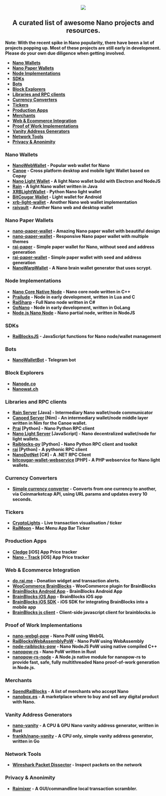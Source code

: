 <p align="center">
  <img src="https://i.imgur.com/RKednCR.png"><b />
  <h2 align="center">A curated list of awesome Nano projects and resources.</h2>
  <p> Note: With the recent spike in Nano popularity, there have been a lot of projects popping up. Most of these projects are still early in development. <b>Please do your own due diligence when getting involved.</b></p>
</p>

* [Nano Wallets](#NanoWallets)
* [Nano Paper Wallets](#NanoPaperWallets)
* [Node Implementations](#NodeImplementations)
* [SDKs](#SDKs)
* [Bots](#Bots)
* [Block Explorers](#BlockExplorers)
* [Libraries and RPC clients](#RPCServers)
* [Currency Converters](#RaiBlocksCurrencyConverters)
* [Tickers](#Tickers)
* [Production Apps](#ProductionApps)
* [Merchants](#Merchants)
* [Web & Ecommerce Integration](#WebIntegration)
* [Proof of Work Implementations](#ProofofWork)
* [Vanity Address Generators](#VanityAddress)
* [Network Tools](#NetworkTools)
* [Privacy & Anonimity](#Privacy)
<a name="NanoWallets"></a>
### Nano Wallets
* [NanoWebWallet](https://github.com/jaimehgb/RaiWalletV2/) - Popular web wallet for Nano
* [Canoe](https://getcanoe.io) - Cross platform desktop and mobile light Wallet based on Copay
* [Nano Light Wallet](https://github.com/AugustoResende/NanoLightWallet) - A light Nano wallet build with Electron and NodeJS
* [Rain](https://github.com/thehen101/Rain) - A light Nano wallet written in Java
* [XRBLightWallet](https://github.com/BenedictThompson/XRBLightWallet) - Python Nano light wallet
* [BitCougar Wallet](https://github.com/eduardofacunha/bitcougar-wallet) - Light wallet for Android
* [xrb-light-wallet](https://github.com/numtel/xrb-light-wallet) - Another Nano web wallet implementation
* [raivault](https://github.com/cronoh/raivault) - Another Nano web and desktop wallet

<a name="NanoPaperWallets"></a>
### Nano Paper Wallets
* [nano-paper-wallet](https://github.com/vitorcremonez/nano-paper-wallet) - Amazing Nano paper wallet with beautiful design
* [nano-paper-wallet](https://github.com/jelofsson/nano-paper-wallet) - Responsive Nano paper wallet with multiple themes
* [rai-paper](https://github.com/Blootoon/rai-paper) - Simple paper wallet for Nano, without seed and address generation
* [rai-paper-wallet](https://github.com/numtel/rai-paper-wallet/) - Simple paper wallet with seed and address generation
* [NanoWarpWallet](https://termhn.github.io/nanowarpwallet/) - A Nano brain wallet generator that uses scrypt. 

<a name="NodeImplementations"></a>
### Node Implementations
* [Nano Core Native Node](https://github.com/nanocurrency/raiblocks) - Nano core node written in C++
* [Prailude](https://github.com/slact/prailude) - Node in early development, written in Lua and C
* [RaiSharp](https://github.com/vardthomas/Aggrex.RaiSharp) - Full Nano node written in C#
* [GoNano](https://github.com/frankh/nano) - Node in early development, written in GoLang
* [Node.js Nano Node](https://github.com/numtel/node-nano-node) - Nano partial node, written in NodeJS

<a name="SDKs"></a>
### SDKs
* [RaiBlocksJS](https://github.com/SergiySW/RaiBlocksJS) - JavaScript functions for Nano node/wallet management

<a name="Bots"></a>
### Bots
* [NanoWalletBot](https://github.com/SergiySW/NanoWalletBot) - Telegram bot

<a name="BlockExplorers"></a>
### Block Explorers
* [Nanode.co](https://www.nanode.co/)
* [Nanowat.ch](https://nanowat.ch/)

<a name="RPCServers"></a>
### Libraries and RPC clients
* [Rain Server](https://github.com/thehen101/RainServer) [Java] - Intermediary Nano wallet/node communicator
* [Canoed Server](https://github.com/getcanoe/canoed) [Nim] - An intermediary wallet/node middle layer written in Nim for the Canoe wallet.
* [Prai](https://github.com/jxub/prai) [Python] - Nano Python RPC client
* [Nano Light Server](https://github.com/AugustoResende/NanoLightServer) [JavaScript] - Nano decentralized wallet/node for light wallets.
* [Raiblocks-py](https://github.com/dourvaris/raiblocks-py) [Python] - Nano Python RPC client and toolkit
* [rai](https://github.com/kennell/rai) [Python] - A pythonic RPC client
* [NanoDotNet](https://github.com/Flufd/NanoDotNet) [C#] - A .NET RPC Client
* [bitcougar-wallet-webservice](https://github.com/eduardofacunha/bitcougar-wallet-webservice) [PHP] - A PHP webservice for Nano light wallets.

<a name="RaiBlocksCurrencyConverters"></a>
### Currency Converters
* [Simple currency converter](http://raiw.krampe.se/value.html?currency=raiblocks&to=usd&value=100) - Converts from one currency to another, via Coinmarketcap API, using URL params and updates every 10 seconds.

<a name="Tickers"></a>
### Tickers
* [CryptoLights](https://cryptolights.info) - Live transaction visualisation / ticker
* [RaiMoon](https://github.com/dannytatom/RaiMoon) - Mac Menu App Bar Ticker

<a name="ProductionApps"></a>
### Production Apps
* [Cledge](https://itunes.apple.com/us/app/cledge/id1330236044?mt=8) [iOS] App Price tracker
* [Nano - Track](https://itunes.apple.com/us/app/nano-track-%24nano-price/id1324787752?mt=8) [iOS] App Price tracker

<a name="WebIntegration"></a>
### Web & Ecommerce Integration
* [do.rai.me](https://doraime.com/) - Donation widget and transaction alerts.
* [WooCommerce BrainBlocks](https://github.com/brainblocks/woocommerce-brainblocks) - WooCommerce plugin for BrainBlocks
* [BrainBlocks Android App](https://github.com/brainblocks/brainblocks-android) - BrainBlocks Android App
* [BrainBlocks iOS App](https://github.com/brainblocks/brainblocks-ios) - BrainBlocks iOS app
* [BrainBlocks iOS SDK](https://github.com/brainblocks/brainblocks-ios-sdk) - iOS SDK for integrating BrainBlocks into a mobile app
* [BrainBlocks js client](https://github.com/brainblocks/brainblocks) - Client-side javascript client for brainblocks.io

<a name="ProofofWork"></a>
### Proof of Work Implementations
* [nano-webgl-pow](https://github.com/numtel/nano-webgl-pow) - Nano PoW using WebGL
* [RaiBlocksWebAssemblyPoW](https://github.com/jaimehgb/RaiBlocksWebAssemblyPoW) - Nano PoW using WebAssembly
* [node-raiblocks-pow](https://github.com/numtel/node-raiblocks-pow) - Nano NodeJS PoW using native compiled C++
* [nanopow-rs](https://github.com/termhn/nanopow-rs/) - Nano PoW written in Rust
* [nanopow-rs-node](https://github.com/termhn/nanopow-rs-node) - A Node.js native module for nanopow-rs to provide fast, safe, fully multithreaded Nano proof-of-work generation in Node.js. 

<a name="Merchants"></a>
### Merchants
* [SpendRaiBlocks](https://www.spendraiblocks.com/) - A list of merchants who accept Nano
* [nanobox.es](https://nanobox.es/) - A marketplace where to buy and sell any digital product with Nano.

<a name="VanityAddress"></a>
### Vanity Address Generators
* [nano-vanity](https://github.com/PlasmaPower/nano-vanity) - A CPU & GPU Nano vanity address generator, written in Rust
* [frankh/nano-vanity](https://github.com/frankh/nano-vanity) - A CPU only, simple vanity address generator, written in Go

<a name="NetworkTools"></a>
### Network Tools
* [Wireshark Packet Dissector](https://gist.github.com/slact/63571aad31d8f445ac045391a7857ef5) - Inspect packets on the network

<a name="Privacy"></a>
### Privacy & Anonimity 
* [Raimixer](https://github.com/juanjux/raimixer/) - A GUI/commandline local transaction scrambler.
